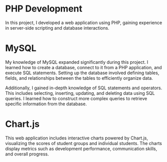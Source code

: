 # PHP Development

In this project, I developed a web application using PHP, gaining experience in server-side scripting and database interactions.

# MySQL

My knowledge of MySQL expanded significantly during this project. I learned how to create a database, connect to it from a PHP application, and execute SQL statements. Setting up the database involved defining tables, fields, and relationships between the tables to efficiently organize data.

Additionally, I gained in-depth knowledge of SQL statements and operators. This includes selecting, inserting, updating, and deleting data using SQL queries. I learned how to construct more complex queries to retrieve specific information from the database.

# Chart.js

This web application includes interactive charts powered by Chart.js, visualizing the scores of student groups and individual students. The charts display metrics such as development performance, communication skills, and overall progress.
